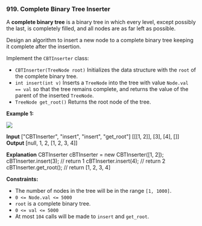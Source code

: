 ### 919\. Complete Binary Tree Inserter

A **complete binary tree** is a binary tree in which every level, except possibly the last, is completely filled, and all nodes are as far left as possible.

Design an algorithm to insert a new node to a complete binary tree keeping it complete after the insertion.

Implement the `CBTInserter` class:

*   `CBTInserter(TreeNode root)` Initializes the data structure with the `root` of the complete binary tree.
*   `int insert(int v)` Inserts a `TreeNode` into the tree with value `Node.val == val` so that the tree remains complete, and returns the value of the parent of the inserted `TreeNode`.
*   `TreeNode get_root()` Returns the root node of the tree.

**Example 1:**

![](https://assets.leetcode.com/uploads/2021/08/03/lc-treeinsert.jpg)

**Input**
\["CBTInserter", "insert", "insert", "get\_root"\]
\[\[\[1, 2\]\], \[3\], \[4\], \[\]\]
**Output**
\[null, 1, 2, \[1, 2, 3, 4\]\]

**Explanation**
CBTInserter cBTInserter = new CBTInserter(\[1, 2\]);
cBTInserter.insert(3);  // return 1
cBTInserter.insert(4);  // return 2
cBTInserter.get\_root(); // return \[1, 2, 3, 4\]

**Constraints:**

*   The number of nodes in the tree will be in the range `[1, 1000]`.
*   `0 <= Node.val <= 5000`
*   `root` is a complete binary tree.
*   `0 <= val <= 5000`
*   At most `104` calls will be made to `insert` and `get_root`.
